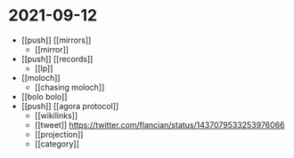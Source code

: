 # 2021-09-12

- [[push]] [[mirrors]]
  - [[mirror]]
- [[push]] [[records]]
  - [[lp]]
- [[moloch]]
  - [[chasing moloch]]
- [[bolo bolo]]
- [[push]] [[agora protocol]]
  - [[wikilinks]]
  - [[tweet]] https://twitter.com/flancian/status/1437079533253976066
  - [[projection]]
  - [[category]]